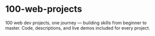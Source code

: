 # 100-web-projects
100 web dev projects, one journey — building skills from beginner to master. Code, descriptions, and live demos included for every project.
